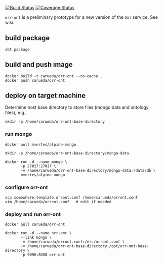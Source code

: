 [![Build Status](https://travis-ci.org/mmisw/orr-ont.svg?branch=master)](https://travis-ci.org/mmisw/orr-ont)
[![Coverage Status](https://coveralls.io/repos/github/mmisw/orr-ont/badge.svg?branch=master)](https://coveralls.io/github/mmisw/orr-ont?branch=master)



`orr-ont` is a preliminary prototype for a new version of the `Ont` service.
See wiki.


## build package

	sbt package
	
## build and push image

	docker build -t carueda/orr-ont --no-cache .
	docker push carueda/orr-ont
	
## deploy on target machine

Determine host base directory to store files (mongo data and ontology files), 
e.g.,

	mkdir -p /home/carueda/orr-ont-base-directory
	
### run mongo

	docker pull mvertes/alpine-mongo

	mkdir -p /home/carueda/orr-ont-base-directory/mongo-data
	
	docker run -d --name mongo \
	       -p 27017:27017 \
           -v /home/carueda/orr-ont-base-directory/mongo-data:/data/db \
      	   mvertes/alpine-mongo
	
### configure orr-ont

	scp somewhere:template.orront.conf /home/carueda/orront.conf
	vim /home/carueda/orront.conf   # edit if needed
	
### deploy and run orr-ont

	docker pull carueda/orr-ont
	
	docker run -d --name orr-ont \
		   --link mongo \
	       -v /home/carueda/orront.conf:/etc/orront.conf \
	       -v /home/carueda/orr-ont-base-directory:/opt/orr-ont-base-directory \
	       -p 9090:8080 orr-ont

